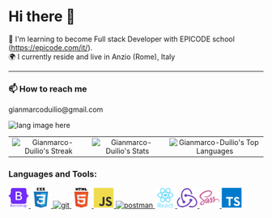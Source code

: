 <h1>Hi there 👋</h1>

🌱 I'm learning to become Full stack Developer with EPICODE school (https://epicode.com/it/).</br>
🌍 I currently reside and live in Anzio (Rome), Italy
<hr/>
<h3>📫 How to reach me</h3>
<p>gianmarcoduilio@gmail.com</p>



  <img src="https://github.com/alansmathew/alansmathew/raw/master/lang.gif" alt="lang image here" style="max-width: 100%; display: inline-block;" data-target="animated-image.originalImage">




<table align="center">
  <tr>
    <td align="center" >
      <img class="github-stats" src="https://github-readme-streak-stats.herokuapp.com/?user=Gianmarco-Duilio&theme=prussian&hide_border=true" alt="Gianmarco-Duilio's Streak" />
    </td>
    <td align="center">
      <img class="github-stats" src="https://github-readme-stats.vercel.app/api?username=Gianmarco-Duilio&theme=prussian&show_icons=true&hide_border=true&count_private=false" alt="Gianmarco-Duilio's Stats" />
    </td>
    <td align="center">
      <img class="github-stats" src="https://github-readme-stats.vercel.app/api/top-langs/?username=Gianmarco-Duilio&theme=prussian&show_icons=true&hide_border=true&layout=compact" alt="Gianmarco-Duilio's Top Languages" />
    </td>
  </tr>
</table>
</hr>
<h3 align="left">Languages and Tools:</h3>
<p align="left">
  <a href="https://getbootstrap.com" target="_blank" rel="noreferrer"> 
    <img src="https://raw.githubusercontent.com/devicons/devicon/master/icons/bootstrap/bootstrap-plain-wordmark.svg" alt="bootstrap" width="40" height="40"/> </a>
  <a href="https://www.w3schools.com/css/" target="_blank" rel="noreferrer">
    <img src="https://raw.githubusercontent.com/devicons/devicon/master/icons/css3/css3-original-wordmark.svg" alt="css3" width="40" height="40"/> </a>
  <a href="https://git-scm.com/" target="_blank" rel="noreferrer"> 
    <img src="https://www.vectorlogo.zone/logos/git-scm/git-scm-icon.svg" alt="git" width="40" height="40"/> </a> <a href="https://www.w3.org/html/" target="_blank" rel="noreferrer"> 
  <img src="https://raw.githubusercontent.com/devicons/devicon/master/icons/html5/html5-original-wordmark.svg" alt="html5" width="40" height="40"/> </a> 
  <a href="https://developer.mozilla.org/en-US/docs/Web/JavaScript" target="_blank" rel="noreferrer"> 
    <img src="https://raw.githubusercontent.com/devicons/devicon/master/icons/javascript/javascript-original.svg" alt="javascript" width="40" height="40"/> </a> 
  <a href="https://postman.com" target="_blank" rel="noreferrer"> 
    <img src="https://www.vectorlogo.zone/logos/getpostman/getpostman-icon.svg" alt="postman" width="40" height="40"/> </a> 
  <a href="https://reactjs.org/" target="_blank" rel="noreferrer"> 
    <img src="https://raw.githubusercontent.com/devicons/devicon/master/icons/react/react-original-wordmark.svg" alt="react" width="40" height="40"/> </a> 
  <a href="https://redux.js.org" target="_blank" rel="noreferrer"> 
    <img src="https://raw.githubusercontent.com/devicons/devicon/master/icons/redux/redux-original.svg" alt="redux" width="40" height="40"/> </a> 
  <a href="https://sass-lang.com" target="_blank" rel="noreferrer"> 
    <img src="https://raw.githubusercontent.com/devicons/devicon/master/icons/sass/sass-original.svg" alt="sass" width="40" height="40"/> </a> 
  <a href="https://www.typescriptlang.org/" target="_blank" rel="noreferrer"> 
    <img src="https://raw.githubusercontent.com/devicons/devicon/master/icons/typescript/typescript-original.svg" alt="typescript" width="40" height="40"/> </a> </p>

